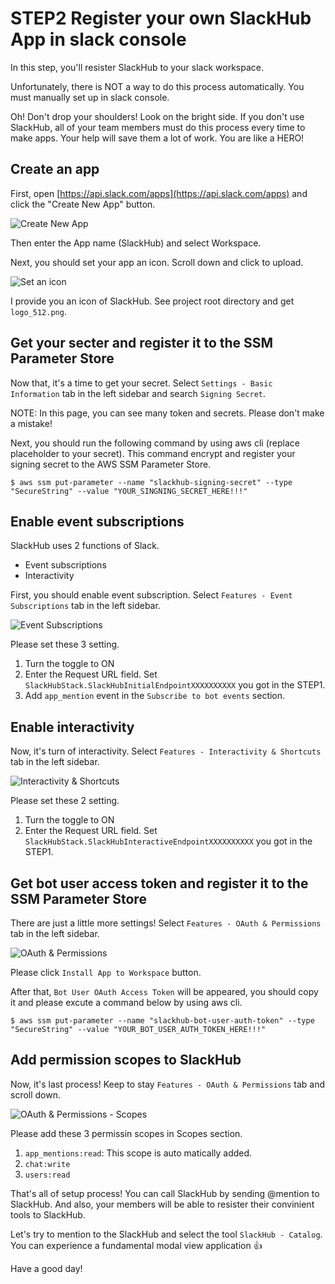 # STEP2 Register your own SlackHub App in slack console
In this step, you'll resister SlackHub to your slack workspace.

Unfortunately, there is NOT a way to do this process automatically. You must manually set up in slack console.

Oh! Don't drop your shoulders! Look on the bright side.
If you don't use SlackHub, all of your team members must do this process every time to make apps. Your help will save them a lot of work. You are like a HERO!

## Create an app
First, open [https://api.slack.com/apps](https://api.slack.com/apps) and click the "Create New App" button.

![Create New App](https://github.com/nicoJN/slackhub/blob/images/guide_admin_1.png)

Then enter the App name (SlackHub) and select Workspace.

Next, you should set your app an icon. Scroll down and click to upload.

![Set an icon](https://github.com/nicoJN/slackhub/blob/images/guide_admin_2.png)

I provide you an icon of SlackHub. See project root directory and get `logo_512.png`.

## Get your secter and register it to the SSM Parameter Store
Now that, it's a time to get your secret. Select `Settings - Basic Information` tab in the left sidebar and search `Signing Secret`.

NOTE: In this page, you can see many token and secrets. Please don't make a mistake!

Next, you should run the following command by using aws cli (replace placeholder to your secret). This command encrypt and register your signing secret to the AWS SSM Parameter Store.

```
$ aws ssm put-parameter --name "slackhub-signing-secret" --type "SecureString" --value "YOUR_SINGNING_SECRET_HERE!!!"
```

## Enable event subscriptions
SlackHub uses 2 functions of Slack.

- Event subscriptions
- Interactivity

First, you should enable event subscription. Select `Features - Event Subscriptions` tab in the left sidebar.

![Event Subscriptions](https://github.com/nicoJN/slackhub/blob/images/guide_admin_3.png)

Please set these 3 setting.

1. Turn the toggle to ON
2. Enter the Request URL field. Set `SlackHubStack.SlackHubInitialEndpointXXXXXXXXXX` you got in the STEP1.
3. Add `app_mention` event in the `Subscribe to bot events` section.

## Enable interactivity
Now, it's turn of interactivity. Select `Features - Interactivity & Shortcuts` tab in the left sidebar.

![Interactivity & Shortcuts](https://github.com/nicoJN/slackhub/blob/images/guide_admin_4.png)

Please set these 2 setting.

1. Turn the toggle to ON
2. Enter the Request URL field. Set `SlackHubStack.SlackHubInteractiveEndpointXXXXXXXXXX` you got in the STEP1.

## Get bot user access token and register it to the SSM Parameter Store
There are just a little more settings! Select `Features - OAuth & Permissions` tab in the left sidebar.

![OAuth & Permissions](https://github.com/nicoJN/slackhub/blob/images/guide_admin_5.png)

Please click `Install App to Workspace` button. 

After that, `Bot User OAuth Access Token` will be appeared, you should copy it and please excute a command below by using aws cli.

```
$ aws ssm put-parameter --name "slackhub-bot-user-auth-token" --type "SecureString" --value "YOUR_BOT_USER_AUTH_TOKEN_HERE!!!" 
```

## Add permission scopes to SlackHub
Now, it's last process! Keep to stay `Features - OAuth & Permissions` tab and scroll down.

![OAuth & Permissions - Scopes](https://github.com/nicoJN/slackhub/blob/images/guide_admin_6.png)

Please add these 3 permissin scopes in Scopes section.

1. `app_mentions:read`: This scope is auto matically added.
2. `chat:write`
3. `users:read`

That's all of setup process! You can call SlackHub by sending @mention to SlackHub. 
And also, your members will be able to resister their convinient tools to SlackHub.

Let's try to mention to the SlackHub and select the tool `SlackHub - Catalog`. You can experience a fundamental modal view application :+1:

Have a good day!
